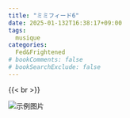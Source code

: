 ```yaml
---
title: "ミミフィード6"
date: 2025-01-132T16:38:17+09:00
tags:
  musique
categories:
  Fed&Frightened
# bookComments: false
# bookSearchExclude: false
---
```



{{< br >}}


![示例图片](/images/music_vol6.png)
